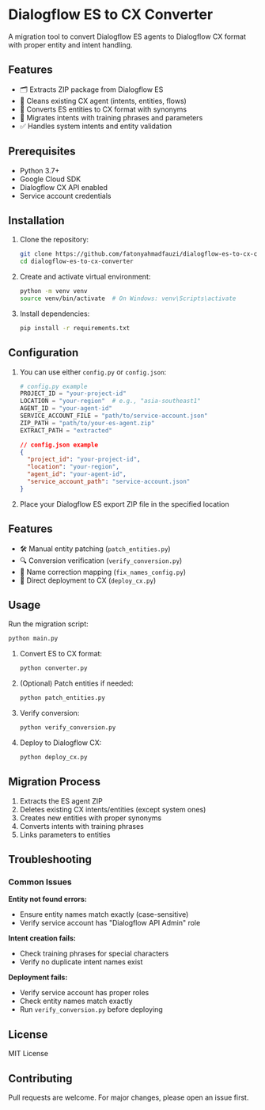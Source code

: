 # Dialogflow ES to CX Converter

A migration tool to convert Dialogflow ES agents to Dialogflow CX format with proper entity and intent handling.

## Features

- 🗂️ Extracts ZIP package from Dialogflow ES
- 🧹 Cleans existing CX agent (intents, entities, flows)
- 🔄 Converts ES entities to CX format with synonyms
- 💬 Migrates intents with training phrases and parameters
- ✅ Handles system intents and entity validation

## Prerequisites

- Python 3.7+
- Google Cloud SDK
- Dialogflow CX API enabled
- Service account credentials

## Installation

1. Clone the repository:
   ```bash
   git clone https://github.com/fatonyahmadfauzi/dialogflow-es-to-cx-converter.git
   cd dialogflow-es-to-cx-converter
   ```
2. Create and activate virtual environment:
   ```bash
   python -m venv venv
   source venv/bin/activate  # On Windows: venv\Scripts\activate
   ```
3. Install dependencies:
   ```bash
   pip install -r requirements.txt
   ```

## Configuration

1. You can use either `config.py` or `config.json`:
   ```python
   # config.py example
   PROJECT_ID = "your-project-id"
   LOCATION = "your-region"  # e.g., "asia-southeast1"
   AGENT_ID = "your-agent-id"
   SERVICE_ACCOUNT_FILE = "path/to/service-account.json"
   ZIP_PATH = "path/to/your-es-agent.zip"
   EXTRACT_PATH = "extracted"
   ```
   ```json
   // config.json example
   {
     "project_id": "your-project-id",
     "location": "your-region",
     "agent_id": "your-agent-id",
     "service_account_path": "service-account.json"
   }
   ```
2. Place your Dialogflow ES export ZIP file in the specified location

## Features

- 🛠️ Manual entity patching (`patch_entities.py`)
- 🔍 Conversion verification (`verify_conversion.py`)
- 🔄 Name correction mapping (`fix_names_config.py`)
- 🚀 Direct deployment to CX (`deploy_cx.py`)

## Usage

Run the migration script:

```bash
python main.py
```

1. Convert ES to CX format:
   ```bash
   python converter.py
   ```
2. (Optional) Patch entities if needed:
   ```bash
   python patch_entities.py
   ```
3. Verify conversion:
   ```bash
   python verify_conversion.py
   ```
4. Deploy to Dialogflow CX:
   ```bash
   python deploy_cx.py
   ```

## Migration Process

1. Extracts the ES agent ZIP
2. Deletes existing CX intents/entities (except system ones)
3. Creates new entities with proper synonyms
4. Converts intents with training phrases
5. Links parameters to entities

## Troubleshooting

### Common Issues

**Entity not found errors:**

- Ensure entity names match exactly (case-sensitive)
- Verify service account has "Dialogflow API Admin" role

**Intent creation fails:**

- Check training phrases for special characters
- Verify no duplicate intent names exist

**Deployment fails:**

- Verify service account has proper roles
- Check entity names match exactly
- Run `verify_conversion.py` before deploying

## License

MIT License

## Contributing

Pull requests are welcome. For major changes, please open an issue first.
